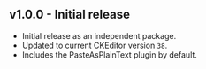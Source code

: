 ## v1.0.0 - Initial release
- Initial release as an independent package.
- Updated to current CKEditor version `38`.
- Includes the PasteAsPlainText plugin by default.
